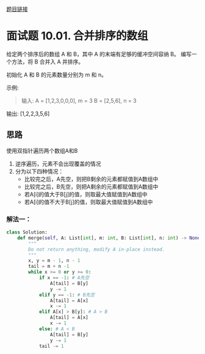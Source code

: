 
[题目链接](https://leetcode-cn.com/problems/sorted-merge-lcci/)

# 面试题 10.01. 合并排序的数组
给定两个排序后的数组 A 和 B，其中 A 的末端有足够的缓冲空间容纳 B。 编写一个方法，将 B 合并入 A 并排序。

初始化 A 和 B 的元素数量分别为 m 和 n。

示例:
> 输入:
A = [1,2,3,0,0,0], m = 3
B = [2,5,6],       n = 3

输出: [1,2,2,3,5,6]


## 思路
使用双指针遍历两个数组A和B
1. 逆序遍历，元素不会出现覆盖的情况
2. 分为以下四种情况：
    *  比较完之后，A先空，则把B剩余的元素都赋值到A数组中
    *  比较完之后，B先空，则把A剩余的元素都赋值到A数组中
    *  若A[i]的值大于B[j]的值，则取最大值赋值到A数组中
    *  若A[i]的值不大于B[j]的值，则取最大值赋值到A数组中
### 解法一：

```python
class Solution:
    def merge(self, A: List[int], m: int, B: List[int], n: int) -> None:
        """
        Do not return anything, modify A in-place instead.
        """
        x, y = m - 1, n - 1
        tail = m + n -1
        while x >= 0 or y >= 0:
            if x == -1: # A先空
                A[tail] = B[y]
                y -= 1
            elif y == -1: # B先空
                A[tail] = A[x]
                x -= 1
            elif A[x] > B[y]: # A > B
                A[tail] = A[x]
                x -= 1
            else: # A < B
                A[tail] = B[y]
                y -= 1
            tail -= 1
```

